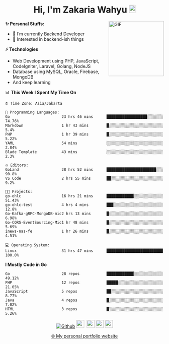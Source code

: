 <h1 align="center">Hi, I'm Zakaria Wahyu <img src="https://github.com/TheDudeThatCode/TheDudeThatCode/blob/master/Assets/Hi.gif" width="20px" height="25px"></h1>

<img align="right" alt="GIF" height="175px" src="https://www.nayakapratama.co.id/wp-content/uploads/2019/07/Website-Maintenance.gif" />

**✨ Personal Stuffs:**
- 🔭 I’m currently Backend Developer
- 🌱 Interested in backend-ish things

**⚡ Technologies**
- Web Development using PHP, JavaScript, CodeIgniter, Laravel, Golang, NodeJS
- Database using MySQL, Oracle, Firebase, MongoDB
- And keep learning

<!--START_SECTION:waka-->
📊 **This Week I Spent My Time On** 

```text
⌚︎ Time Zone: Asia/Jakarta

💬 Programming Languages: 
Go                       23 hrs 46 mins      ██████████████████░░░░░░░   74.76% 
Markdown                 1 hr 43 mins        █░░░░░░░░░░░░░░░░░░░░░░░░   5.4% 
PHP                      1 hr 39 mins        █░░░░░░░░░░░░░░░░░░░░░░░░   5.22% 
YAML                     54 mins             ░░░░░░░░░░░░░░░░░░░░░░░░░   2.84% 
Blade Template           43 mins             ░░░░░░░░░░░░░░░░░░░░░░░░░   2.3%

🔥 Editors: 
GoLand                   28 hrs 52 mins      ██████████████████████░░░   90.8% 
VS Code                  2 hrs 55 mins       ██░░░░░░░░░░░░░░░░░░░░░░░   9.2%

🐱‍💻 Projects: 
go-ohlc                  16 hrs 21 mins      ████████████░░░░░░░░░░░░░   51.43% 
go-ohlc-test             4 hrs 4 mins        ███░░░░░░░░░░░░░░░░░░░░░░   12.8% 
Go-Kafka-gRPC-MongoDB-mic2 hrs 13 mins       █░░░░░░░░░░░░░░░░░░░░░░░░   6.98% 
Go-CQRS-EventSourcing-Mic1 hr 48 mins        █░░░░░░░░░░░░░░░░░░░░░░░░   5.69% 
inews-nas-fe             1 hr 26 mins        █░░░░░░░░░░░░░░░░░░░░░░░░   4.51%

💻 Operating System: 
Linux                    31 hrs 47 mins      █████████████████████████   100.0%

```

**I Mostly Code in Go** 

```text
Go                       28 repos            ████████████░░░░░░░░░░░░░   49.12% 
PHP                      12 repos            █████░░░░░░░░░░░░░░░░░░░░   21.05% 
JavaScript               5 repos             ██░░░░░░░░░░░░░░░░░░░░░░░   8.77% 
Java                     4 repos             █░░░░░░░░░░░░░░░░░░░░░░░░   7.02% 
HTML                     3 repos             █░░░░░░░░░░░░░░░░░░░░░░░░   5.26%

```



<!--END_SECTION:waka-->

<p align="center">
<a href="https://github.com/zakariawahyu" target="_blank"><img alt="Github" src="https://img.shields.io/badge/GitHub-%2312100E.svg?&style=for-the-badge&logo=Github&logoColor=white" /></a>
<a href="https://www.twitter.com/_zakariawahyu"><img src="https://img.shields.io/badge/twitter-%231DA1F2.svg?&style=for-the-badge&logo=twitter&logoColor=white" height=25></a> 
<a href="https://www.linkedin.com/in/zakariawahyu"><img src="https://img.shields.io/badge/linkedin-%230077B5.svg?&style=for-the-badge&logo=linkedin&logoColor=white" height=25></a> 
<a href="https://www.instagram.com/_zakariawahyu"><img src="https://img.shields.io/badge/instagram-%23E4405F.svg?&style=for-the-badge&logo=instagram&logoColor=white" height=25></a>
<a href="https://medium.com/@zakariawahyu"><img src="https://img.shields.io/badge/Medium-12100E?style=for-the-badge&logo=medium&logoColor=white" height=25></a>
</p>
<p align="center"><a href="https://www.zakariawahyu.com" target="_blank">🌐 My personal portfolio website</a></p>
